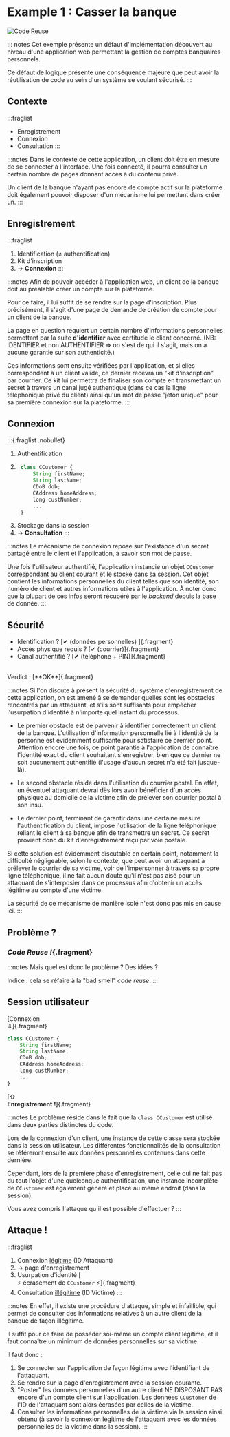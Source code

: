 # Example 1 : Casser la banque

![*Code Reuse*](assets/img/reuse.png)

::: notes
Cet exemple présente un défaut d'implémentation découvert au niveau d'une application web permettant la gestion de comptes banquaires personnels.

Ce défaut de logique présente une conséquence majeure que peut avoir la réutilisation de code au sein d'un système se voulant sécurisé.
:::

## Contexte

:::fraglist
- Enregistrement
- Connexion
- Consultation
:::

:::notes
Dans le contexte de cette application, un client doit être en mesure de se connecter à l'interface.
Une fois connecté, il pourra consulter un certain nombre de pages donnant accès à du contenu privé.

Un client de la banque n'ayant pas encore de compte actif sur la plateforme doit également pouvoir disposer d'un mécanisme lui permettant dans créer un.
:::

## Enregistrement

:::fraglist
1. Identification (&ne; authentification)
2. Kit d'inscription
3. &rarr; **Connexion**
:::


:::notes
Afin de pouvoir accéder à l'application web, un client de la banque doit au préalable créer un compte sur la plateforme.

Pour ce faire, il lui suffit de se rendre sur la page d'inscription.
Plus précisément, il s'agit d'une page de demande de création de compte pour un client de la banque.

La page en question requiert un certain nombre d'informations personnelles permettant par la suite **d'identifier** avec certitude le client concerné.
(NB: IDENTIFIER et non AUTHENTIFIER => on s'est de qui il s'agit, mais on a aucune garantie sur son authenticité.)

Ces informations sont ensuite vérifiées par l'application, et si elles correspondent à un client valide, ce dernier recevra un "kit d'inscription" par courrier.
Ce kit lui permettra de finaliser son compte en transmettant un secret à travers un canal jugé authentique (dans ce cas la ligne téléphonique privé du client) ainsi qu'un mot de passe "jeton unique" pour sa première connexion sur la plateforme.
:::

## Connexion

:::{.fraglist .nobullet}
1. Authentification
2. ```js
    class CCustomer {
        String firstName;
        String lastName;
        CDoB dob;
        CAddress homeAddress;
        long custNumber;
        ...
    }
    ```
3. Stockage dans la session
4. &rarr; **Consultation**
:::

:::notes
Le mécanisme de connexion repose sur l'existance d'un secret partagé entre le client et l'application, à savoir son mot de passe.

Une fois l'utilisateur authentifié, l'application instancie un objet `CCustomer` correspondant au client courant et le stocke dans sa session.
Cet objet contient les informations personnelles du client telles que son identité, son numéro de client et autres informations utiles à l'application.
À noter donc que la plupart de ces infos seront récupéré par le *backend* depuis la base de donnée.
:::

## Sécurité

- Identification ?
[&#10004; (données personnelles) ]{.fragment}
- Accès physique requis ? 
[&#10004; (courrier)]{.fragment}
- Canal authentifié ?
[&#10004; (téléphone + PIN)]{.fragment}

<br>
Verdict : [**OK**]{.fragment}

:::notes
Si l'on discute à présent la sécurité du système d'enregistrement de cette application, on est amené à se demander quelles sont les obstacles rencontrés par un attaquant,
et s'ils sont suffisants pour empêcher l'usurpation d'identité à n'importe quel instant du processus.

- Le premier obstacle est de parvenir à identifier correctement un client de la banque.
L'utilisation d'information personnelle lié à l'identité de la personne est évidemment suffisante pour satisfaire ce premier point.
Attention encore une fois, ce point garantie à l'application de connaître l'identité exact du client souhaitant s'enregistrer, bien que ce dernier ne soit aucunement authentifié (l'usage d'aucun secret n'a été fait jusque-là).

- Le second obstacle réside dans l'utilisation du courrier postal.
En effet, un éventuel attaquant devrai dès lors avoir bénéficier d'un accès physique au domicile de la victime afin de prélever son courrier postal à son insu.

- Le dernier point, terminant de garantir dans une certaine mesure l'authentification du client, impose l'utilisation de la ligne téléphonique reliant le client à sa banque afin de transmettre un secret.
Ce secret provient donc du kit d'enregistrement reçu par voie postale.

Si cette solution est évidemment discutable en certain point, 
notamment la difficulté négligeable, selon le contexte, que peut avoir un attaquant à prélever le courrier de sa victime, voir de l'impersonner à travers sa propre ligne téléphonique,
il ne fait aucun doute qu'il n'est pas aisé pour un attaquant de s'interposier dans ce processus afin d'obtenir un accès légitime au compte d'une victime.

La sécurité de ce mécanisme de manière isolé n'est donc pas mis en cause ici.
:::


## Problème ?
### *Code Reuse !*{.fragment}
:::notes
Mais quel est donc le problème ?
Des idées ?

Indice : cela se réfaire à la "bad smell" *code reuse*. 
:::

## Session utilisateur

[Connexion<br>&#8681;]{.fragment}


```{.js style="width: 50%;display:inline-block"}
class CCustomer {
    String firstName;
    String lastName;
    CDoB dob;
    CAddress homeAddress;
    long custNumber;
    ...
}
```

[&#8679;<br>**Enregistrement !**]{.fragment}

:::notes
Le problème réside dans le fait que la `class CCustomer` est utilisé dans deux parties distinctes du code.

Lors de la connexion d'un client, une instance de cette classe sera stockée dans la session utilisateur.
Les différentes fonctionnalités de la consultation se référeront ensuite aux données personnelles contenues dans cette dernière.

Cependant, lors de la première phase d'enregistrement, celle qui ne fait pas du tout l'objet d'une quelconque authentification,
une instance incomplète de `CCustomer` est également généré et placé au même endroit (dans la session).

Vous avez compris l'attaque qu'il est possible d'effectuer ?
:::

## Attaque !

:::fraglist
1. Connexion <u>légitime</u> (ID Attaquant)
2. &rarr; page d'enregistrement
3. Usurpation d'identité 
[<br>&#x26A1; écrasement de `CCustomer` &#x26A1;]{.fragment}
4. Consultation <u>illégitime</u> (ID Victime)
:::

:::notes
En effet, il existe une procédure d'attaque, simple et infaillible, qui permet de consulter des informations relatives à un autre client de la banque de façon illégitime.

Il suffit pour ce faire de posséder soi-même un compte client légitime, et il faut connaître un minimum de données personnelles sur sa victime.

Il faut donc :
1. Se connecter sur l'application de façon légitime avec l'identifiant de l'attaquant.
2. Se rendre sur la page d'enregistrement avec la session courante.
3. "Poster" les données personnelles d'un autre client NE DISPOSANT PAS encore d'un compte client sur l'application.
Les données `CCustomer` de l'ID de l'attaquant sont alors écrasées par celles de la victime.
4. Consulter les informations personnelles de la victime via la session ainsi obtenu (à savoir la connexion légitime de l'attaquant avec les données personnelles de la victime dans la session).
:::






